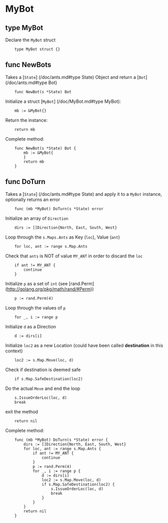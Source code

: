 MyBot
=====

type MyBot
---------------
Declare the ```MyBot``` struct
```
	type MyBot struct {}
```
func NewBots
----------------
Takes a [```State```] (/doc/ants.md#type State) Object and return a [```Bot```] (/doc/ants.md#type Bot)
```
	func NewBot(s *State) Bot
```
Initialize a struct [```MyBot```] (/doc/MyBot.md#type MyBot):
```
	mb := &MyBot{}
```
Return the instance:
```
	return mb
```
Complete method:
```
	func NewBot(s *State) Bot {
		mb := &MyBot{
		}
		return mb
	}

```
func DoTurn
---------------
Takes a [```State```] (/doc/ants.md#type State) and apply it to a ```MyBot``` instance, optionally returns an error
```
	func (mb *MyBot) DoTurn(s *State) error
```
Initialize an array of ```Direction```
```
	dirs := []Direction{North, East, South, West}
```
Loop through the ```s.Maps.Ants``` as Key (```loc```), Value (```ant```)
```
	for loc, ant := range s.Map.Ants
```
Check that ```ants``` is NOT of value ```MY_ANT``` in order to discard the ```loc```
```
	if ant != MY_ANT {
		continue
	}
```
Initialize ```p``` as a set of ```int``` (see [rand.Perm] (http://golang.org/pkg/math/rand/#Perm))
```
	p := rand.Perm(4)
```
Loop through the values of ```p```
```
	for _, i := range p
```
Initialize ```d``` as a Direction
```
	d := dirs[i]
```
Initialize ```loc2``` as a new Location (could have been called __destination__ in this context)
```
	loc2 := s.Map.Move(loc, d)
```
Check if destination is deemed safe
```
	if s.Map.SafeDestination(loc2) 
```
Do the actual ```Move``` and end the loop
```
	s.IssueOrderLoc(loc, d)
	break
```
exit the method
```
	return nil
```

Complete method:
```
	func (mb *MyBot) DoTurn(s *State) error {
		dirs := []Direction{North, East, South, West}
		for loc, ant := range s.Map.Ants {
			if ant != MY_ANT {
				continue
			}
			p := rand.Perm(4)
			for _, i := range p {
				d := dirs[i]
				loc2 := s.Map.Move(loc, d)
				if s.Map.SafeDestination(loc2) {
					s.IssueOrderLoc(loc, d)
					break
				}
			}
		}
		return nil
	}
```